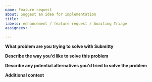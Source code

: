 ```yaml
---
name: Feature request
about: Suggest an idea for implementation
title: ''
labels: enhancement / feature request / Awaiting Triage
assignees: ''

---
```


**What problem are you trying to solve with Submitty**
<!-- A clear and concise description of what the problem is. -->

**Describe the way you'd like to solve this problem**
<!-- A clear and concise description of what you want to happen. -->

**Describe any potential alternatives you'd tried to solve the problem**
<!-- A clear and concise description of any alternative solutions or features you've considered. -->

**Additional context**
<!-- Add any other context or screenshots about the feature request here. -->
